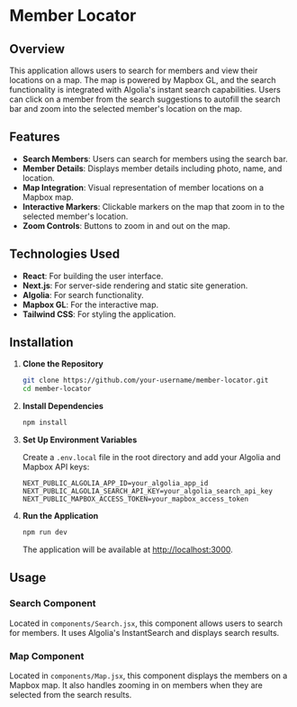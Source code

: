 # Member Locator

## Overview

This application allows users to search for members and view their locations on a map. The map is powered by Mapbox GL, and the search functionality is integrated with Algolia's instant search capabilities. Users can click on a member from the search suggestions to autofill the search bar and zoom into the selected member's location on the map.

## Features

- **Search Members**: Users can search for members using the search bar.
- **Member Details**: Displays member details including photo, name, and location.
- **Map Integration**: Visual representation of member locations on a Mapbox map.
- **Interactive Markers**: Clickable markers on the map that zoom in to the selected member's location.
- **Zoom Controls**: Buttons to zoom in and out on the map.

## Technologies Used

- **React**: For building the user interface.
- **Next.js**: For server-side rendering and static site generation.
- **Algolia**: For search functionality.
- **Mapbox GL**: For the interactive map.
- **Tailwind CSS**: For styling the application.

## Installation

1. **Clone the Repository**

    ```sh
    git clone https://github.com/your-username/member-locator.git
    cd member-locator
    ```

2. **Install Dependencies**

    ```sh
    npm install
    ```

3. **Set Up Environment Variables**

    Create a `.env.local` file in the root directory and add your Algolia and Mapbox API keys:

    ```env
    NEXT_PUBLIC_ALGOLIA_APP_ID=your_algolia_app_id
    NEXT_PUBLIC_ALGOLIA_SEARCH_API_KEY=your_algolia_search_api_key
    NEXT_PUBLIC_MAPBOX_ACCESS_TOKEN=your_mapbox_access_token
    ```

4. **Run the Application**

    ```sh
    npm run dev
    ```

    The application will be available at [http://localhost:3000](http://localhost:3000).

## Usage

### Search Component

Located in `components/Search.jsx`, this component allows users to search for members. It uses Algolia's InstantSearch and displays search results.

### Map Component

Located in `components/Map.jsx`, this component displays the members on a Mapbox map. It also handles zooming in on members when they are selected from the search results.